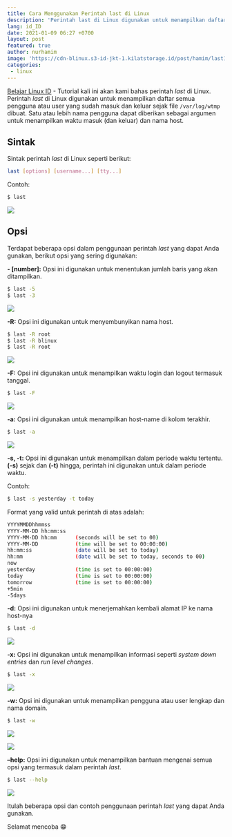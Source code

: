 ```yaml
---
title: Cara Menggunakan Perintah last di Linux
description: 'Perintah last di Linux digunakan untuk menampilkan daftar semua pengguna atau user yang sudah masuk dan keluar sejak file `/var/log/wtmp` dibuat'
lang: id_ID
date: 2021-01-09 06:27 +0700
layout: post
featured: true
author: nurhamim
image: 'https://cdn-blinux.s3-id-jkt-1.kilatstorage.id/post/hamim/last1.png'
categories:
 - linux
---
```


[Belajar Linux ID](https://belajarlinux.id) - Tutorial kali ini akan kami bahas perintah *last* di Linux. Perintah *last* di Linux digunakan untuk menampilkan daftar semua pengguna atau user yang sudah masuk dan keluar sejak file `/var/log/wtmp` dibuat. Satu atau lebih nama pengguna dapat diberikan sebagai argumen untuk menampilkan waktu masuk (dan keluar) dan nama host.

## Sintak

Sintak perintah *last* di Linux seperti berikut:

```bash
last [options] [username...] [tty...]
```

Contoh: 

```bash
$ last
```

![](https://cdn-blinux.s3-id-jkt-1.kilatstorage.id/post/hamim/la1.png)

## Opsi

Terdapat beberapa opsi dalam penggunaan perintah *last* yang dapat Anda gunakan, berikut opsi yang sering digunakan: 

**- [number]:** Opsi ini digunakan untuk menentukan jumlah baris yang akan ditampilkan.

```bash
$ last -5
$ last -3
```

![](https://cdn-blinux.s3-id-jkt-1.kilatstorage.id/post/hamim/la2.png)

**-R:** Opsi ini digunakan untuk menyembunyikan nama host.

```bash
$ last -R root
$ last -R blinux
$ last -R root
```

![](https://cdn-blinux.s3-id-jkt-1.kilatstorage.id/post/hamim/la3.png)

**-F:** Opsi ini digunakan untuk menampilkan waktu login dan logout termasuk tanggal.

```bash
$ last -F
```

![](https://cdn-blinux.s3-id-jkt-1.kilatstorage.id/post/hamim/la4.png)

**-a:** Opsi  ini digunakan untuk menampilkan host-name di kolom terakhir.

```bash
$ last -a
```

![](https://cdn-blinux.s3-id-jkt-1.kilatstorage.id/post/hamim/la5.png)

**-s, -t:** Opsi ini digunakan untuk menampilkan dalam periode waktu tertentu. **(-s)** sejak dan **(-t)** hingga, perintah ini digunakan untuk dalam periode waktu.

Contoh: 

```bash
$ last -s yesterday -t today
```

Format yang valid untuk perintah di atas adalah:

```bash
YYYYMMDDhhmmss
YYYY-MM-DD hh:mm:ss
YYYY-MM-DD hh:mm      (seconds will be set to 00)
YYYY-MM-DD            (time will be set to 00:00:00)
hh:mm:ss              (date will be set to today)
hh:mm                 (date will be set to today, seconds to 00)
now
yesterday             (time is set to 00:00:00)
today                 (time is set to 00:00:00)
tomorrow              (time is set to 00:00:00)
+5min
-5days
```

**-d:** Opsi ini digunakan untuk menerjemahkan kembali alamat IP ke nama host-nya

```bash
$ last -d
```

![](https://cdn-blinux.s3-id-jkt-1.kilatstorage.id/post/hamim/la6.png)

**-x:** Opsi ini digunakan untuk menampilkan informasi seperti *system down entries* dan *run level changes*.

```bash
$ last -x
```

![](https://cdn-blinux.s3-id-jkt-1.kilatstorage.id/post/hamim/la7.png)

**-w:** Opsi ini digunakan untuk menampilkan pengguna atau user lengkap dan nama domain.

```bash
$ last -w
```

![](https://cdn-blinux.s3-id-jkt-1.kilatstorage.id/post/hamim/la8.png)

![](https://cdn-blinux.s3-id-jkt-1.kilatstorage.id/post/hamim/la8.0.png)

**–help:** Opsi ini digunakan untuk menampilkan bantuan mengenai semua opsi yang termasuk dalam perintah *last*.

```bash
$ last --help
```

![](https://cdn-blinux.s3-id-jkt-1.kilatstorage.id/post/hamim/la9.png)

Itulah beberapa opsi dan contoh penggunaan perintah *last* yang dapat Anda gunakan.

Selamat mencoba 😁